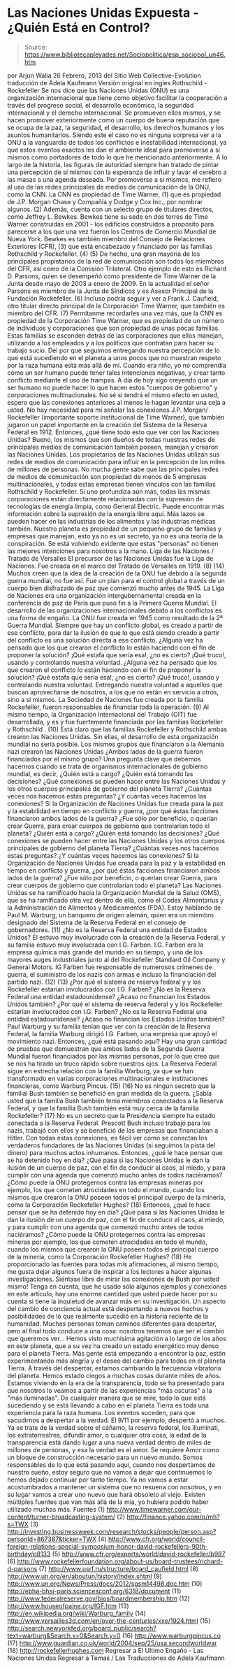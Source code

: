 # Las Naciones Unidas Expuesta - ¿Quién Está en Control?

> Source: https://www.bibliotecapleyades.net/Sociopolitica/esp_sociopol_un46.htm

por Arjun Walia 26 Febrero, 2013 del Sitio Web Collective-Evolution
traducción de Adela Kaufmann Versión original en ingles
Rothschild - Rockefeller
Se nos dice que las Naciones Unidas (ONU) es una organización internacional que tiene como objetivo facilitar la cooperación a través del progreso social, el desarrollo económico, la seguridad internacional y el derecho internacional.
Se promueven ellos mismos, y se hacen promover exteriormente como un cuerpo de buena reputación que se ocupa de la paz, la seguridad, el desarrollo, los derechos humanos y los asuntos humanitarios. Siendo este el caso no es ninguna sorpresa ver a la ONU a la vanguardia de todos los conflictos e inestabilidad internacional, ya que estos eventos exactos les dan el ambiente ideal para promoverse a sí mismos como portadores de todo lo que he mencionado anteriormente.
A lo largo de la historia, las figuras de autoridad siempre han tratado de pintar una percepción de sí mismos con la esperanza de influir y lavar el cerebro a las masas a una agenda deseada.
Por promoverse a sí mismos, me refiero al uso de las redes principales de medios de comunicación de la ONU, como la CNN.
La CNN es propiedad de Time Warner, (1) que es propiedad de J.P. Morgan Chase y Compañía y Dodge y Cox Inc., por nombrar algunos. (2) Además, cuenta con un selecto grupo de titulares directos, como Jeffrey L. Bewkes.
Bewkes tiene su sede en dos torres de Time Warner construidas en 2001 - los edificios construidos a propósito para parecerse a los que una vez fueron los Centros de Comercio Mundial de Nueva York. Bewkes es también miembro del Consejo de Relaciones Exteriores (CFR), (3) que está encabezado y financiado por las familias Rothschild y Rockefeller. (4) (5)
De hecho, una gran mayoría de los principales propietarios de la red de comunicación son todos los miembros del CFR, así como de la Comisión Trilateral.
Otro ejemplo de esto es Richard D. Parsons, quien se desempeñó como presidente de Time Warner de la Junta desde mayo de 2003 a enero de 2009. En la actualidad el señor Parsons es miembro de la Junta de Síndicos y es Asesor Principal de la Fundación Rockefeller. (6)
Incluso podría seguir y ver a Frank J. Caufield, otro titular directo principal de la Corporación Time Warner, que también es miembro del CFR. (7)
Permítanme recordarles una vez más, que la CNN es propiedad de la Corporación Time Warner, que es propiedad de un número de individuos y corporaciones que son propiedad de unas pocas familias. Estas familias se esconden detrás de las corporaciones que ellos manejan, utilizando a los empleados y a los políticos que contratan para hacer su trabajo sucio.
Del por qué seguimos entregando nuestra percepción de lo que está sucediendo en el planeta a unos pocos que no muestran respeto por la raza humana está más allá de mí.
Cuando era niño, yo no comprendía cómo un ser humano puede tener tales intenciones negativas, y crear tanto conflicto mediante el uso de trampas. A día de hoy sigo creyendo que un ser humano no puede hacer lo que hacen estos "cuerpos de gobierno" y corporaciones multinacionales.
No sé si tendrá el mismo efecto en usted, espero que las conexiones anteriores al menos le hagan levantar una ceja a usted.
No hay necesidad para mí señalar las conexiones J.P. Morgan/ Rockefeller (importante soporte institucional de Time Warner), que también jugaron un papel importante en la creación del Sistema de la Reserva Federal en 1912.
Entonces, ¿qué tiene todo esto que ver con las Naciones Unidas?
Bueno, los mismos que son dueños de todas nuestras redes de principales medios de comunicación también poseen, manejan y crearon las Naciones Unidas. Los propietarios de las Naciones Unidas utilizan sus redes de medios de comunicación para influir en la percepción de los miles de millones de personas.
No mucha gente sabe que las principales redes de medios de comunicación son propiedad de menos de 5 empresas multinacionales, y todas estas empresas tienen vínculos con las familias Rothschild y Rockefeller.
Si uno profundiza aún más, todas las mismas corporaciones están directamente relacionadas con la supresión de tecnologías de energía limpia, como General Electric. Puede encontrar más información sobre la supresión de la energía libre aquí.
Más lazos se pueden hacer en las industrias de los alimentos y las industrias médicas también. Nuestro planeta es propiedad de un pequeño grupo de familias y empresas que manejan, esto ya no es un secreto, ya no es una teoría de la conspiración.
Se está volviendo evidente que estas "personas" no tienen las mejores intenciones para nosotros a la mano.
Liga de las Naciones / Tratado de Versalles
El precursor de las Naciones Unidas fue la Liga de Naciones. Fue creada en el marco del Tratado de Versalles en 1919. (8) (14)
Muchos creen que la idea de la creación de la ONU fue debido a la segunda guerra mundial, no fue así. Fue un plan para el control global a través de un cuerpo bien disfrazado de paz que comenzó mucho antes de 1945. La Liga de Naciones era una organización intergubernamental creada en la conferencia de paz de París que puso fin a la Primera Guerra Mundial.
El desarrollo de las organizaciones internacionales debido a los conflictos es una forma de engaño. La ONU fue creada en 1945 como resultado de la 2ª Guerra Mundial.
Siempre que hay un conflicto global, es creado a partir de ese conflicto, para dar la ilusión de que lo que está siendo creado a partir del conflicto es una solución directa a ese conflicto.
¿Alguna vez ha pensado que los que crearon el conflicto lo están haciendo con el fin de proponer la solución? ¡Qué estafa que sería esa!, ¿no es cierto? ¡Qué truco!, usando y controlando nuestra voluntad.
¿Alguna vez ha pensado que los que crearon el conflicto lo están haciendo con el fin de proponer la solución?
¡Qué estafa que sería esa!, ¿no es cierto?
¡Qué truco!, usando y controlando nuestra voluntad.
Entregando nuestra voluntad a aquellos que buscan aprovecharse de nosotros, a los que no están en servicio a otros, sino a sí mismos.
La Sociedad de Naciones fue creada por la familia Rockefeller, fueron responsables de financiar toda la operación. (9) Al mismo tiempo, la Organización Internacional del Trabajo (OIT) fue desarrollada, y es y fue fuertemente financiada por las familias Rockefeller y Rothschild . (10)
Está claro que las familias Rockefeller y Rothschild ambas crearon las Naciones Unidas. Sin ellas, el desarrollo de esta organización mundial no sería posible.
Los mismos grupos que financiaron a la Alemania nazi crearon las Naciones Unidas
¿Ambos lados de la guerra fueron financiados por el mismo grupo? Una pregunta clave que debemos hacernos cuando se trata de organismos internacionales de gobierno mundial, es decir,
¿Quién está a cargo? ¿Quién está tomando las decisiones? ¿Qué conexiones se pueden hacer entre las Naciones Unidas y los otros cuerpos principales de gobierno del planeta Tierra? ¿Cuántas veces nos hacemos estas preguntas? ¿Y cuántas veces hacemos las conexiones? Si la Organización de Naciones Unidas fue creada para la paz y la estabilidad en tiempo en conflicto y guerra, ¿por qué éstas facciones financiaron ambos lados de la guerra? ¿Fue sólo por beneficio, o querían crear Guerra, para crear cuerpos de gobierno que controlarían todo el planeta?
¿Quién está a cargo?
¿Quién está tomando las decisiones?
¿Qué conexiones se pueden hacer entre las Naciones Unidas y los otros cuerpos principales de gobierno del planeta Tierra?
¿Cuántas veces nos hacemos estas preguntas?
¿Y cuántas veces hacemos las conexiones?
Si la Organización de Naciones Unidas fue creada para la paz y la estabilidad en tiempo en conflicto y guerra, ¿por qué éstas facciones financiaron ambos lados de la guerra?
¿Fue sólo por beneficio, o querían crear Guerra, para crear cuerpos de gobierno que controlarían todo el planeta?
Las Naciones Unidas se ha ramificado hacia la Organización Mundial de la Salud (OMS), que se ha ramificado otra vez dentro de ella, como el Codex Alimentarius y la Administración de Alimentos y Medicamentos (FDA).
Estoy hablando de Paul M. Warburg, un banquero de origen alemán, quien era un miembro designado del Sistema de la Reserva Federal en el consejo de gobernadores. (11)
¿No es la Reserva Federal una entidad de Estados Unidos? Él estuvo muy involucrado con la creación de la Reserva Federal, y su familia estuvo muy involucrada con I.G. Farben.
I.G. Farben era la empresa química más grande del mundo en su tiempo, y uno de los mayores auges industriales junto al del Rockefeller Standard Oil Company y General Motors.
IG Farben fue responsable de numerosos crímenes de guerra, el suministro de los nazis con armas e incluso la financiación del partido nazi. (12) (13)
¿Por qué el sistema de reserva federal y y los Rockefeller estarían involucrados con I.G. Farben? ¿No es la Reserva Federal una entidad estadounidense? ¿Acaso no financian los Estados Unidos también?
¿Por qué el sistema de reserva federal y y los Rockefeller estarían involucrados con I.G. Farben?
¿No es la Reserva Federal una entidad estadounidense?
¿Acaso no financian los Estados Unidos también?
Paul Warburg y su familia tenían que ver con la creación de la Reserva Federal, la familia Warburg dirigió I.G. Farben, una empresa que apoyó el movimiento nazi.
Entonces, ¿qué está pasando aquí? Hay una gran cantidad de pruebas que demuestran que ambos lados de la Segunda Guerra Mundial fueron financiados por las mismas personas, por lo que creo que se nos ha tirado un truco rápido sobre nuestros ojos.
La Reserva Federal sigue en estrecha relación con la familia Warburg, ya que se han transformado en varias corporaciones multinacionales e instituciones financieras, como Warburg Pincus. (15) (16)
No es ningún secreto que la familial Bush también se benefició en gran medida de la guerra. ¿Sabía usted que la familia Bush también tenía miembros conectados a la Reserva Federal, y que la familia Bush también está muy cerca de la familia Rockefeller? (17)
No es un secreto que la Presidencia siempre ha estado conectada a la Reserva Federal.
Prescott Bush incluso trabajó para los nazis, trabajó con ellos y se benefició de las empresas que financiaban a Hitler.
Con todas estas conexiones, es fácil ver cómo se conectan los verdaderos fundadores de las Naciones Unidas (si seguimos la pista del dinero) para muchos actos inhumanos.
Entonces, ¿qué le hace pensar que se ha detenido hoy en día? ¿Qué pasa si las Naciones Unidas le dan la ilusión de un cuerpo de paz, con el fin de conducir al caos, al miedo, y para cumplir con una agenda que comenzó mucho antes de todos naciéramos? ¿Cómo puede la ONU protegernos contra las empresas mineras por ejemplo, los que cometen atrocidades en todo el mundo, cuando los mismos que crearon la ONU poseen todos el principal cuerpo de la minería, como la Corporación Rockefeller Hughes? (18)
Entonces, ¿qué le hace pensar que se ha detenido hoy en día?
¿Qué pasa si las Naciones Unidas le dan la ilusión de un cuerpo de paz, con el fin de conducir al caos, al miedo, y para cumplir con una agenda que comenzó mucho antes de todos naciéramos?
¿Cómo puede la ONU protegernos contra las empresas mineras por ejemplo, los que cometen atrocidades en todo el mundo, cuando los mismos que crearon la ONU poseen todos el principal cuerpo de la minería, como la Corporación Rockefeller Hughes? (18)
He proporcionado las fuentes para todas mis afirmaciones, al mismo tiempo, me gusta dejar algunos fuera de inspirar a los lectores a hacer algunas investigaciones.
Siéntase libre de mirar las conexiones de Bush por usted mismo!
Tenga en cuenta, que he usado sólo algunos ejemplos y conexiones en este artículo, hay una enorme cantidad que usted puede hacer por su cuenta si tiene la inquietud de avanzar más en su investigación.
Un aspecto del cambio de conciencia actual está despertando a nuevos hechos y posibilidades de lo que realmente sucedió en la historia reciente de la humanidad.
Muchas personas toman caminos diferentes para despertar, pero al final todo conduce a una cosa:
nosotros tenemos que ser el cambio que queremos ver.
.
Hemos visto muchísima agitación a lo largo de los años en este planeta, que a su vez ha creado un estado energético muy denso para el planeta Tierra.
Más gente está empezando a encontrar la paz, están experimentando más alegría y el deseo del cambio para todos en el planeta Tierra. A través del despertar, estamos cambiando la frecuencia vibratoria del planeta. Hemos estado ciegos a muchas cosas durante miles de años. Estamos viviendo en la era de la transparencia, todo se ha presentado para que nosotros lo veamos a partir de las experiencias "más oscuras" a la "más iluminadas".
De cualquier manera que se mire, todo lo que está sucediendo y se está llevando a cabo en el planeta Tierra es toda una experiencia para la raza humana.
Los eventos suceden, para que sacudirnos a despertar a la verdad. El 9/11 por ejemplo, despertó a muchos. Ya se trate de la verdad sobre el cáñamo, la reserva federal, los illuminati, los extraterrestres, difundir amor, o cualquier otra cosa, la edad de la transparencia está dando lugar a una nueva verdad dentro de miles de millones de personas, y esa la verdad es el amor.
Se requiere Amor como un bloque de construcción necesario para un nuevo mundo.
Somos responsables de lo que está pasando aquí, cuando nos despertamos de nuestro sueño, estoy seguro que no vamos a dejar que continuemos lo hemos dejado continuar por tanto tiempo. Ya no vamos a estar acostumbrados a mantener un sistema que no resuena con nosotros, y en su lugar vamos a crear uno nuevo que hará obsoleto al viejo.
Existen múltiples fuentes que van más allá de la mía, yo hubiera podido haber utilizado muchas más.
Fuentes
(1) http://www.timewarner.com/our-content/turner-broadcasting-system/ (2) http://finance.yahoo.com/q/mh?s=TWX (3) http://investing.businessweek.com/research/stocks/people/person.asp?personId=867387&ticker=TWX (4) http://www.cfr.org/world/council-foreign-relations-special-symposium-honor-david-rockefellers-90th-birthday/p8133 (5) http://www.cfr.org/experts/world/david-rockefeller/b987 (6) http://www.rockefellerfoundation.org/about-us/board-trustees/richard-d-parsons (7) http://www.usrf.ru/structure/board_caufield.html (8) http://www.un.org/en/aboutun/history/index.shtml (9) http://www.un.org/News/Press/docs/2012/sgsm14498.doc.htm (10) http://ebha-bhsj-paris.sciencesconf.org/6318/document (11) http://www.federalreserve.gov/bios/boardmembership.htm (12) http://www.houseofpaine.org/IGF.htm (13) http://en.wikipedia.org/wiki/Warburg_family (14) http://www.versailles3d.com/en/over-the-centuries/xxe/1924.html (15) http://search.newyorkfed.org/board_public/search?text=warburg&Search.x=0&Search.y=0 (16) http://www.warburgpincus.co (17) http://www.guardian.co.uk/world/2004/sep/25/usa.secondworldwar (18) http://rockefellerhughes.com
Regresar a El Ultimo Engaño - Las Naciones Unidas
Regresar a Temas / Las Traducciones de Adela Kaufmann
